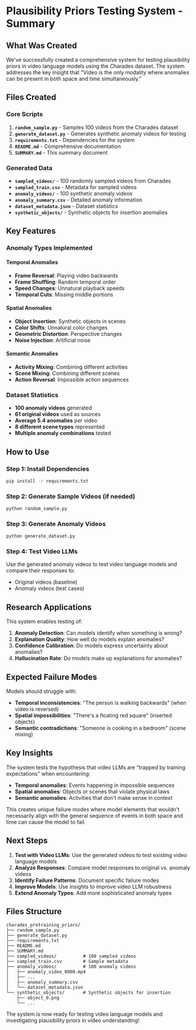 # Plausibility Priors Testing System - Summary

## What Was Created

We've successfully created a comprehensive system for testing plausibility priors in video language models using the Charades dataset. The system addresses the key insight that "Video is the only modality where anomalies can be present in both space and time simultaneously."

## Files Created

### Core Scripts
1. **`random_sample.py`** - Samples 100 videos from the Charades dataset
2. **`generate_dataset.py`** - Generates synthetic anomaly videos for testing
3. **`requirements.txt`** - Dependencies for the system
4. **`README.md`** - Comprehensive documentation
5. **`SUMMARY.md`** - This summary document

### Generated Data
- **`sampled_videos/`** - 100 randomly sampled videos from Charades
- **`sampled_train.csv`** - Metadata for sampled videos
- **`anomaly_videos/`** - 100 synthetic anomaly videos
- **`anomaly_summary.csv`** - Detailed anomaly information
- **`dataset_metadata.json`** - Dataset statistics
- **`synthetic_objects/`** - Synthetic objects for insertion anomalies

## Key Features

### Anomaly Types Implemented

#### Temporal Anomalies
- **Frame Reversal**: Playing video backwards
- **Frame Shuffling**: Random temporal order
- **Speed Changes**: Unnatural playback speeds
- **Temporal Cuts**: Missing middle portions

#### Spatial Anomalies
- **Object Insertion**: Synthetic objects in scenes
- **Color Shifts**: Unnatural color changes
- **Geometric Distortion**: Perspective changes
- **Noise Injection**: Artificial noise

#### Semantic Anomalies
- **Activity Mixing**: Combining different activities
- **Scene Mixing**: Combining different scenes
- **Action Reversal**: Impossible action sequences

### Dataset Statistics
- **100 anomaly videos** generated
- **61 original videos** used as sources
- **Average 5.4 anomalies** per video
- **8 different scene types** represented
- **Multiple anomaly combinations** tested

## How to Use

### Step 1: Install Dependencies
```bash
pip install -r requirements.txt
```

### Step 2: Generate Sample Videos (if needed)
```bash
python random_sample.py
```

### Step 3: Generate Anomaly Videos
```bash
python generate_dataset.py
```

### Step 4: Test Video LLMs
Use the generated anomaly videos to test video language models and compare their responses to:
- Original videos (baseline)
- Anomaly videos (test cases)

## Research Applications

This system enables testing of:

1. **Anomaly Detection**: Can models identify when something is wrong?
2. **Explanation Quality**: How well do models explain anomalies?
3. **Confidence Calibration**: Do models express uncertainty about anomalies?
4. **Hallucination Rate**: Do models make up explanations for anomalies?

## Expected Failure Modes

Models should struggle with:
- **Temporal inconsistencies**: "The person is walking backwards" (when video is reversed)
- **Spatial impossibilities**: "There's a floating red square" (inserted objects)
- **Semantic contradictions**: "Someone is cooking in a bedroom" (scene mixing)

## Key Insights

The system tests the hypothesis that video LLMs are "trapped by training expectations" when encountering:
- **Temporal anomalies**: Events happening in impossible sequences
- **Spatial anomalies**: Objects or scenes that violate physical laws
- **Semantic anomalies**: Activities that don't make sense in context

This creates unique failure modes where model elements that wouldn't necessarily align with the general sequence of events in both space and time can cause the model to fail.

## Next Steps

1. **Test with Video LLMs**: Use the generated videos to test existing video language models
2. **Analyze Responses**: Compare model responses to original vs. anomaly videos
3. **Identify Failure Patterns**: Document specific failure modes
4. **Improve Models**: Use insights to improve video LLM robustness
5. **Extend Anomaly Types**: Add more sophisticated anomaly types

## Files Structure
```
charades_pretraining_priors/
├── random_sample.py
├── generate_dataset.py
├── requirements.txt
├── README.md
├── SUMMARY.md
├── sampled_videos/          # 100 sampled videos
├── sampled_train.csv        # Sample metadata
├── anomaly_videos/          # 100 anomaly videos
│   ├── anomaly_video_0000.mp4
│   ├── ...
│   ├── anomaly_summary.csv
│   └── dataset_metadata.json
└── synthetic_objects/       # Synthetic objects for insertion
    ├── object_0.png
    └── ...
```

The system is now ready for testing video language models and investigating plausibility priors in video understanding!
